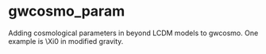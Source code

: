 # gwcosmo_param

Adding cosmological parameters in beyond LCDM models to gwcosmo. One example is \Xi0 in modified gravity.
